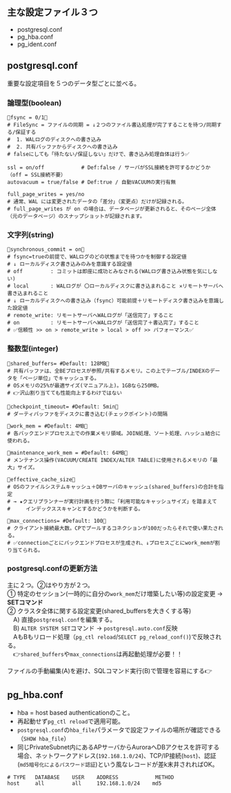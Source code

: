 ## 主な設定ファイル３つ
- postgresql.conf
- pg_hba.conf
- pg_ident.conf

## postgresql.conf
重要な設定項目を５つのデータ型ごとに並べる。
### 論理型(boolean)
```
🔴fsync = 0/1🔴
# FileSync = ファイルの同期 = ↓２つのファイル書込処理が完了することを待つ/同期する/保証する
#  1. WALログのディスクへの書き込み
#  2. 共有バッファからディスクへの書き込み
# falseにしても「待たない/保証しない」だけで、書き込み処理自体は行う✅

ssl = on/off            # Def:false / サーバがSSL接続を許可するかどうか（off = SSL接続不要）
autovacuum = true/false # Def:true / 自動VACUUMの実行有無

full_page_writes = yes/no
# 通常、WAL には変更されたデータの「差分」（変更点）だけが記録される。
# full_page_writes が on の場合は、データページが更新されると、そのページ全体（元のデータページ）のスナップショットが記録されます。

```

### 文字列(string)
```
🔴synchronous_commit = on🔴
# fsync=trueの前提で、WALログのどの状態までを待つかを制御する設定値
# ↓ ローカルディスク書き込みのみを意識する設定値
# off         : コミットは即座に成功とみなされる(WALログ書き込み状態を気にしない)
# local       : WALログが 〇ローカルディスクに書き込まれること ✕リモートサーバへ書き込まれること
# ↓ ローカルディスクへの書き込み（fsync）可能前提＋リモートディスク書き込みを意識した設定値
# remote_write: リモートサーバへWALログが「送信完了」すること
# on          : リモートサーバへWALログが「送信完了＋書込完了」すること
# ✅信頼性 >> on > remote_write > local > off >> パフォーマンス✅
```

### 整数型(integer)
```
🔴shared_buffers= #Default: 128MB🔴
# 共有バッファは、全BEプロセスが参照/共有するメモリ。この上でテーブル/INDEXのデータを「ページ単位」でキャッシュする。
# OSメモリの25%が最適サイズ(マニュアル上)。1GBなら250MB。
# 👉沢山割り当てても性能向上するわけではない

🔴checkpoint_timeout= #Default: 5min🔴
# ダーティバッファをディスクに書き込む(チェックポイント)の間隔

🔴work_mem = #Default: 4MB🔴
# 各バックエンドプロセス上での作業メモリ領域。JOIN処理、ソート処理、ハッシュ結合に使われる。

🔴maintenance_work_mem = #Default: 64MB🔴
# メンテナンス操作(VACUUM/CREATE INDEX/ALTER TABLE)に使用されるメモリの「最大」サイズ。

🔴effective_cache_size🔴
# OSのファイルシステムキャッシュ＋DBサーバのキャッシュ(shared_buffers)の合計を指定
# → ★クエリプランナーが実行計画を行う際に「利用可能なキャッシュサイズ」を踏まえて
#     インデックススキャンとするかどうかを判断する。

🔴max_connections= #Default: 100🔴
# クライアント接続最大数。CPでプールするコネクションが100だったらそれで使い果たされる。
# ✅connectionごとにバックエンドプロセスが生成され、↓プロセスごとにwork_memが割り当てられる。
```

### postgresql.confの更新方法
主に２つ。②はやり方が２つ。<br/>
① 特定のセッション(一時的に自分の`work_mem`だけ増築したい等)の設定変更 → **SETコマンド**</br>
② クラスタ全体に関する設定変更(shared_buffersを大きくする等)</br>
　A) 直接`postgresql.conf`を編集する。</br>
　B) `ALTER SYSTEM SET`コマンド → `postgresql.auto.conf`反映</br>
　AもBもリロード処理（`pg_ctl reload`/`SELECT pg_reload_conf()`)で反映される。</br>
　👉`shared_buffers`や`max_connections`は再起動処理が必要！！

ファイルの手動編集(A)を避け、SQLコマンド実行(B)で管理を容易にする👉

## pg_hba.conf
- hba = host based authenticationのこと。
- 再起動せず`pg_ctl reload`で適用可能。
- `postgresql.conf`の`hba_file`パラメータで設定ファイルの場所が確認できる（`SHOW hba_file`）
- 同じPrivateSubnet内にあるAPサーバからAuroraへDBアクセスを許可する場合、ネットワークアドレス(`192.168.1.0/24`)、TCP/IP接続(`host`)、認証(`md5暗号化によるパスワード認証`)という風なレコードが差k末井されればOK。
```
# TYPE   DATABASE    USER    ADDRESS            METHOD
host     all         all     192.168.1.0/24    md5
```



